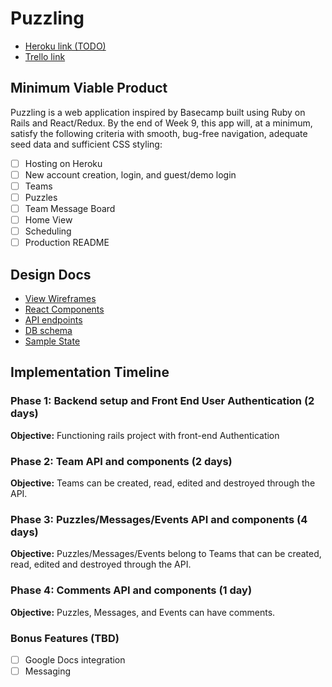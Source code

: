 # Puzzling

* [Heroku link (TODO)][heroku]
* [Trello link][trello]

[heroku]: http://www.herokuapp.com
[trello]: https://trello.com/b/D61M23Ps/puzzling

## Minimum Viable Product

Puzzling is a web application inspired by Basecamp built using Ruby on Rails
and React/Redux.  By the end of Week 9, this app will, at a minimum, satisfy the
following criteria with smooth, bug-free navigation, adequate seed data and
sufficient CSS styling:

- [ ] Hosting on Heroku
- [ ] New account creation, login, and guest/demo login
- [ ] Teams
- [ ] Puzzles
- [ ] Team Message Board
- [ ] Home View
- [ ] Scheduling
- [ ] Production README

## Design Docs
* [View Wireframes][wireframes]
* [React Components][components]
* [API endpoints][api-endpoints]
* [DB schema][schema]
* [Sample State][sample-state]

[wireframes]: wireframes
[components]: component-hierarchy.md
[sample-state]: sample-state.md
[api-endpoints]: api-endpoints.md
[schema]: schema.md

## Implementation Timeline

### Phase 1: Backend setup and Front End User Authentication (2 days)

**Objective:** Functioning rails project with front-end Authentication

### Phase 2: Team API and components (2 days)

**Objective:** Teams can be created, read, edited and destroyed through
the API.

### Phase 3: Puzzles/Messages/Events API and components (4 days)

**Objective:** Puzzles/Messages/Events belong to Teams that can be created, read, edited and destroyed through the API.

### Phase 4: Comments API and components (1 day)

**Objective:** Puzzles, Messages, and Events can have comments.

### Bonus Features (TBD)
- [ ] Google Docs integration
- [ ] Messaging
